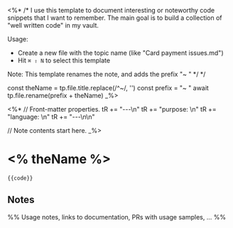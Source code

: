 <%*
/*
I use this template to document interesting or noteworthy code snippets that I want to remember. The main goal is to build a collection of "well written code" in my vault.

Usage:
- Create a new file with the topic name (like "Card payment issues.md")
- Hit `⌘ ⇧ N` to select this template

Note: This template renames the note, and adds the prefix "~ "
*/
*/

const theName = tp.file.title.replace(/^\~/, '')
const prefix = "~ "
await tp.file.rename(prefix + theName)
_%>

<%*
// Front-matter properties.
tR += "---\n"
tR += "purpose: \n"
tR += "language: \n"
tR += "---\n\n"

// Note contents start here.
_%>

# <% theName %>

```
{{code}}
```

## Notes

%% Usage notes, links to documentation, PRs with usage samples, ... %%
